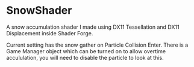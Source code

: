 # SnowShader
A snow accumulation shader I made using DX11 Tessellation and DX11 Displacement inside Shader Forge.

Current setting has the snow gather on Particle Collision Enter.
There is a Game Manager object which can be turned on to allow overtime accululation, you will need to disable the particle to look at this.
